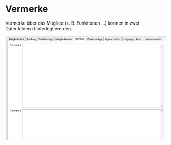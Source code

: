 # Vermerke

Vermerke über das Mitglied (z. B. Funktionen ...) können in zwei Datenfeldern hinterlegt werden.

![](../../../../v3.1.x/mitglieder/content/img/VermerkeTab.png)
